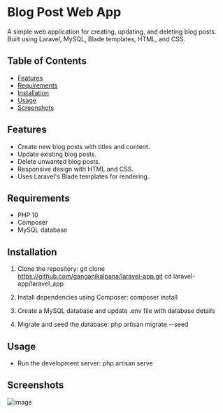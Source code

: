# Blog Post Web App

A simple web application for creating, updating, and deleting blog posts. Built using Laravel, MySQL, Blade templates, HTML, and CSS.

## Table of Contents
- [Features](#features)
- [Requirements](#requirements)
- [Installation](#installation)
- [Usage](#usage)
- [Screenshots](#screenshots)

## Features
- Create new blog posts with titles and content.
- Update existing blog posts.
- Delete unwanted blog posts.
- Responsive design with HTML and CSS.
- Uses Laravel's Blade templates for rendering.

## Requirements
- PHP 10
- Composer
- MySQL database

## Installation
1. Clone the repository:
   git clone https://github.com/ganganikalpana/laravel-app.git
   cd laravel-app/laravel_app
   
2. Install dependencies using Composer:
     composer install
   
4. Create a MySQL database and update .env file with database details
   
6. Migrate and seed the database:
     php artisan migrate --seed

## Usage
- Run the development server:
    php artisan serve

## Screenshots
  ![image](https://github.com/ganganikalpana/laravel_app/assets/76876371/54b3613f-1904-4df3-b58b-a8369295884b)

